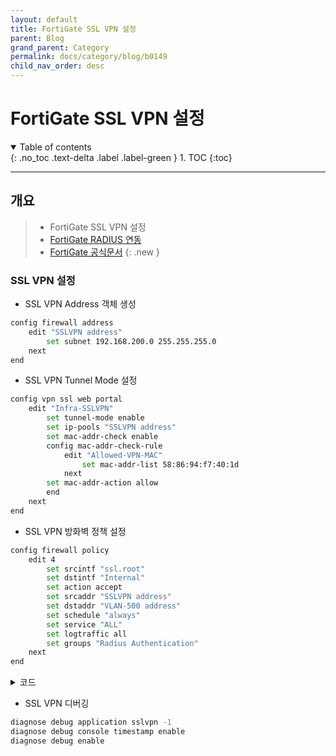```yaml
---
layout: default
title: FortiGate SSL VPN 설정
parent: Blog
grand_parent: Category
permalink: docs/category/blog/b0149
child_nav_order: desc
---
```


# FortiGate SSL VPN 설정

<details open markdown="block">
  <summary>
    Table of contents
  </summary>
  {: .no_toc .text-delta .label .label-green }
1. TOC
{:toc}
</details>

---

## 개요

> - FortiGate SSL VPN 설정
> - [FortiGate RADIUS 연동](https://heaths2.github.io/docs/category/blog/b0147)
> - [FortiGate 공식문서](https://docs.fortinet.com/document/fortigate/7.4.4/administration-guide/032970/configuring-os-and-host-check)
{: .new }

### SSL VPN 설정

- SSL VPN Address 객체 생성

```bash
config firewall address
    edit "SSLVPN address"
        set subnet 192.168.200.0 255.255.255.0
    next
end
```

- SSL VPN Tunnel Mode 설정

```bash
config vpn ssl web portal
    edit "Infra-SSLVPN"
        set tunnel-mode enable
        set ip-pools "SSLVPN address"
        set mac-addr-check enable
        config mac-addr-check-rule
            edit "Allowed-VPN-MAC"
                set mac-addr-list 58:86:94:f7:40:1d
            next
        set mac-addr-action allow
        end
    next
end
```

- SSL VPN 방화벽 정책 설정

```bash
config firewall policy
    edit 4
        set srcintf "ssl.root"
        set dstintf "Internal"
        set action accept
        set srcaddr "SSLVPN address"
        set dstaddr "VLAN-500 address"
        set schedule "always"
        set service "ALL"
        set logtraffic all
        set groups "Radius Authentication"
    next
end
```

<details markdown="block">
  <summary>
    코드
  </summary>
  {: .text-delta .label .label-green }
  
![image](https://github.com/heaths2/heaths2.github.io/assets/36792594/4f0fb282-3bd8-4920-984e-8b0eedb88fe7)

</details>

- SSL VPN 디버깅

```bash
diagnose debug application sslvpn -1
diagnose debug console timestamp enable
diagnose debug enable
```
